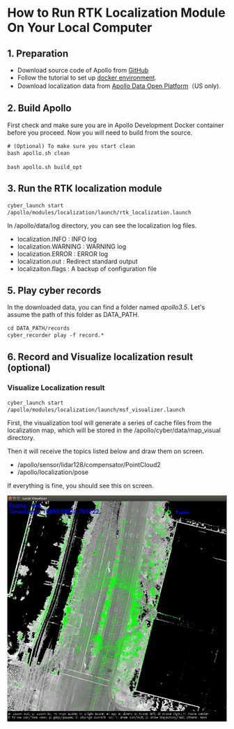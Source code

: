 # How to Run RTK Localization Module On Your Local Computer

## 1. Preparation
 - Download source code of Apollo from [GitHub](https://github.com/ApolloAuto/apollo)
 - Follow the tutorial to set up [docker environment](../01_Installation%20Instructions/apollo_software_installation_guide.md).
 - Download localization data from [Apollo Data Open Platform](http://data.apollo.auto/?name=sensor%20data&data_key=multisensor&data_type=1&locale=en-us&lang=en)（US only).

## 2. Build Apollo

First check and make sure you are in Apollo Development Docker container before you proceed. Now you will need to build from the source.

```
# (Optional) To make sure you start clean
bash apollo.sh clean

bash apollo.sh build_opt
```

## 3. Run the RTK localization module

```
cyber_launch start /apollo/modules/localization/launch/rtk_localization.launch
```

In /apollo/data/log directory, you can see the localization log files.
 - localization.INFO : INFO log
 - localization.WARNING : WARNING log
 - localization.ERROR : ERROR log
 - localization.out : Redirect standard output
 - localizaiton.flags : A backup of configuration file

## 5. Play cyber records
In the downloaded data, you can find a folder named *apollo3.5*. Let's assume the path of this folder as DATA_PATH.
```
cd DATA_PATH/records
cyber_recorder play -f record.*
```

## 6. Record and Visualize localization result (optional)

### Visualize Localization result
```
cyber_launch start /apollo/modules/localization/launch/msf_visualizer.launch
```
First, the visualization tool will generate a series of cache files from the localization map, which will be stored in the /apollo/cyber/data/map_visual directory.

Then it will receive the topics listed below and draw them on screen.
 - /apollo/sensor/lidar128/compensator/PointCloud2
 - /apollo/localization/pose

If everything is fine, you should see this on screen.

![1](images/rtk_localization/online_visualizer.png)
